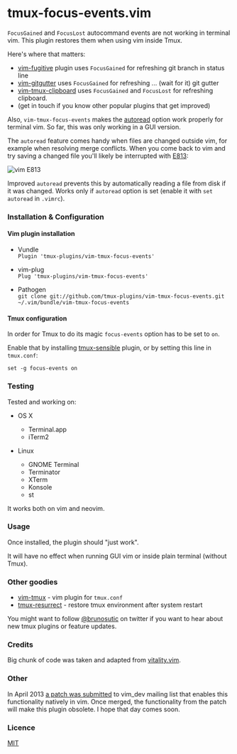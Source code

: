 # tmux-focus-events.vim

`FocusGained` and `FocusLost` autocommand events are not working
in terminal vim. This plugin restores them when using vim inside Tmux.

Here's where that matters:

- [vim-fugitive](https://github.com/tpope/vim-fugitive) plugin uses
  `FocusGained` for refreshing git branch in status line
- [vim-gitgutter](https://github.com/airblade/vim-gitgutter) uses `FocusGained`
  for refreshing ... (wait for it) git gutter
- [vim-tmux-clipboard](https://github.com/roxma/vim-tmux-clipboard) uses
    `FocusGained` and `FocusLost` for refreshing clipboard.
- (get in touch if you know other popular plugins that get improved)

Also, `vim-tmux-focus-events` makes the
[autoread](http://vimdoc.sourceforge.net/htmldoc/options.html#'autoread')
option work properly for terminal vim. So far, this was only working in a GUI
version.

The `autoread` feature comes handy when files are changed outside vim, for
example when resolving merge conflicts. When you come back to vim and try saving
a changed file you'll likely be interrupted with
[E813](http://vimdoc.sourceforge.net/htmldoc/editing.html#E813):

![vim E813](/vim_e813.png)

Improved `autoread` prevents this by automatically reading a file from disk
if it was changed. Works only if `autoread` option is set (enable it with
`set autoread` in `.vimrc`).

### Installation & Configuration

#### Vim plugin installation

* Vundle<br/>
`Plugin 'tmux-plugins/vim-tmux-focus-events'`

* vim-plug<br/>
`Plug 'tmux-plugins/vim-tmux-focus-events'`

* Pathogen<br/>
`git clone git://github.com/tmux-plugins/vim-tmux-focus-events.git ~/.vim/bundle/vim-tmux-focus-events`

#### Tmux configuration

In order for Tmux to do its magic `focus-events` option has to be set to `on`.

Enable that by installing
[tmux-sensible](https://github.com/tmux-plugins/tmux-sensible) plugin, or
by setting this line in `tmux.conf`:

    set -g focus-events on

### Testing

Tested and working on:

- OS X
  - Terminal.app
  - iTerm2

- Linux
  - GNOME Terminal
  - Terminator
  - XTerm
  - Konsole
  - st

It works both on vim and neovim.

### Usage

Once installed, the plugin should "just work".

It will have no effect when running GUI vim or inside plain terminal
(without Tmux).

### Other goodies

- [vim-tmux](https://github.com/tmux-plugins/vim-tmux) - vim plugin for
  `tmux.conf`
- [tmux-resurrect](https://github.com/tmux-plugins/tmux-resurrect) - restore
  tmux environment after system restart

You might want to follow [@brunosutic](https://twitter.com/brunosutic) on
twitter if you want to hear about new tmux plugins or feature updates.

### Credits

Big chunk of code was taken and adapted from
[vitality.vim](https://github.com/sjl/vitality.vim).

### Other

In April 2013
[a patch was submitted](https://groups.google.com/forum/#!topic/vim_dev/ASn8QqQqVe0)
to vim_dev mailing list that enables this functionality natively in vim.
Once merged, the functionality from the patch will make this plugin obsolete. I
hope that day comes soon.

### Licence

[MIT](LICENSE.md)
